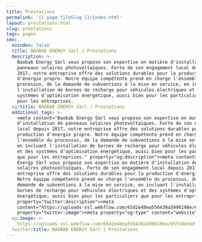 ```yaml
---
title: Prestations
permalink: '{{ page.fileSlug }}/index.html'
layout: prestations.html
slug: prestations
tags: pages
seo:
  noindex: false
  title: BAOBAB ENERGY Sàrl | Prestations
  description: >-
    Baobab Energy Sàrl vous propose son expertise en matière d'installation de
    panneaux solaires photovoltaïques. Forte de son engagement local depuis
    2017, notre entreprise offre des solutions durables pour la production
    d'énergie propre. Notre équipe compétente prend en charge l'ensemble du
    processus, de la demande de subventions à la mise en service, en incluant
    l'installation de bornes de recharge pour véhicules électriques et des
    systèmes d'optimisation énergétique, aussi bien pour les particuliers que
    pour les entreprises.
  og:title: BAOBAB ENERGY Sàrl | Prestations
  additional_tags: >-
    <meta content="Baobab Energy Sàrl vous propose son expertise en matière
    d'installation de panneaux solaires photovoltaïques. Forte de son engagement
    local depuis 2017, notre entreprise offre des solutions durables pour la
    production d'énergie propre. Notre équipe compétente prend en charge
    l'ensemble du processus, de la demande de subventions à la mise en service,
    en incluant l'installation de bornes de recharge pour véhicules électriques
    et des systèmes d'optimisation énergétique, aussi bien pour les particuliers
    que pour les entreprises." property="og:description"><meta content="Baobab
    Energy Sàrl vous propose son expertise en matière d'installation de panneaux
    solaires photovoltaïques. Forte de son engagement local depuis 2017, notre
    entreprise offre des solutions durables pour la production d'énergie propre.
    Notre équipe compétente prend en charge l'ensemble du processus, de la
    demande de subventions à la mise en service, en incluant l'installation de
    bornes de recharge pour véhicules électriques et des systèmes d'optimisation
    énergétique, aussi bien pour les particuliers que pour les entreprises."
    property="twitter:description"><meta
    content="https://uploads-ssl.webflow.com/65d2e48ea556439a5996198e/65f3de54dff58082d4b1add2_opengraph.jpg"
    property="twitter:image"><meta property="og:type" content="website">
  og:image: >-
    https://uploads-ssl.webflow.com/65d2e48ea556439a5996198e/65f3de54dff58082d4b1add2_opengraph.jpg
  twitter:title: BAOBAB ENERGY Sàrl | Prestations
---
```



